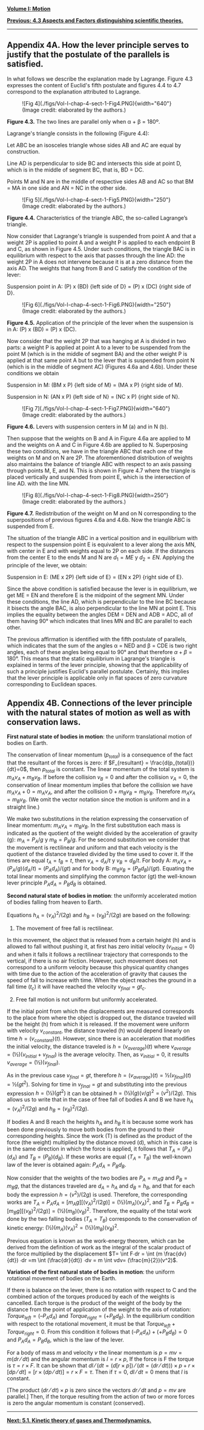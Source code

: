 
[**Volume I: Motion**](./volume-I.md)

[**Previous: 4.3 Aspects and Factors distinguishing scientific theories.**](./vol-I/vol-I-chap-4-sect-3/) 

***

## Appendix 4A. How the lever principle serves to justify that the postulate of the parallels is satisfied.

In what follows we describe the explanation made by Lagrange. Figure 4.3 expresses the content of Euclid's fifth postulate and figures 4.4 to 4.7 correspond to the explanation attributed to Lagrange.

<figure markdown>
![Fig 4](./figs/Vol-I-chap-4-sect-1-Fig4.PNG){width="640"}
<figcaption> (Image credit: elaborated by the authors.)
</figcaption>
</figure>

**Figure 4.3.** The two lines are parallel only when α + β = 180º.

Lagrange's triangle consists in the following (Figure 4.4):

Let ABC be an isosceles triangle whose sides AB and AC are equal by construction.

Line AD is perpendicular to side BC and intersects this side at point D, which is in the middle of segment BC, that is, BD = DC.

Points M and N are in the middle of respective sides AB and AC so that BM = MA in one side and AN = NC in the other side.

<figure markdown>
![Fig 5](./figs/Vol-I-chap-4-sect-1-Fig5.PNG){width="250"}
<figcaption> (Image credit: elaborated by the authors.)
</figcaption>
</figure>

**Figure 4.4.** Characteristics of the triangle ABC, the so-called Lagrange’s triangle.

Now consider that Lagrange's triangle is suspended from point A and that a weight 2P is applied to point A and a weight P is applied to each endpoint B and C, as shown in Figure 4.5. Under such conditions, the triangle BAC is in equilibrium with respect to the axis that passes through the line AD: the weight 2P in A does not intervene because it is at a zero distance from the axis AD. The weights that hang from B and C satisfy the condition of the lever:

Suspension point in A: (P) x (BD) {left side of D} = (P) x (DC) {right side of D}.

<figure markdown>
![Fig 6](./figs/Vol-I-chap-4-sect-1-Fig6.PNG){width="250"}
<figcaption> (Image credit: elaborated by the authors.)
</figcaption>
</figure>

**Figure 4.5.** Application of the principle of the lever when the suspension is in A: (P) x (BD) = (P) x (DC).

Now consider that the weight 2P that was hanging at A is divided in two parts: a weight P is applied at point A to a lever to be suspended from the point M (which is in the middle of segment BA) and the other weight P is applied at that same point A but to the lever that is suspended from point N (which is in the middle of segment AC) (Figures 4.6a and 4.6b). Under these conditions we obtain 

Suspension in M: (BM x P) {left side of M} = (MA x P) {right side of M}.

Suspension in N: (AN x P) {left side of N} = (NC x P) {right side of N}.

<figure markdown>
![Fig 7](./figs/Vol-I-chap-4-sect-1-Fig7.PNG){width="640"}
<figcaption> (Image credit: elaborated by the authors.)
</figcaption>
</figure>

**Figure 4.6.** Levers with suspension centers in M (a) and in N (b).

Then suppose that the weights on B and A in Figure 4.6a are applied to M and the weights on A and C in Figure 4.6b are applied to N. Superposing these two conditions, we have in the triangle ABC that each one of the weights on M and on N are 2P. The aforementioned distribution of weights also maintains the balance of triangle ABC with respect to an axis passing through points M, E, and N. This is shown in Figure 4.7 where the triangle is placed vertically and suspended from point E, which is the intersection of line AD. with the line MN.

<figure markdown>
![Fig 8](./figs/Vol-I-chap-4-sect-1-Fig8.PNG){width=250"}
<figcaption> (Image credit: elaborated by the authors.)
</figcaption>
</figure>

**Figure 4.7.** Redistribution of the weight on M and on N corresponding to the superpositions of previous figures 4.6a and 4.6b. Now the triangle ABC is suspended from E.

The situation of the triangle ABC in a vertical position and in equilibrium with respect to the suspension point E is equivalent to a lever along the axis MN, with center in E and with weights equal to 2P on each side. If the distances from the center E to the ends M and N are $d_1 = ME$ y $d_2 = EN$. Applying the principle of the lever, we obtain:

Suspension in E: (ME x 2P) {left side of E} = (EN x 2P) {right side of E}.

Since the above condition is satisfied because the lever is in equilibrium, we get ME = EN and therefore E is the midpoint of the segment MN. Under these conditions, the line AD, which is perpendicular to the line BC because it bisects the angle BAC, is also perpendicular to the line MN at point E. This implies the equality between the angles DEM = DEN and ADB = ADC, all of them having 90° which indicates that lines MN and BC are parallel to each other.

The previous affirmation is identified with the fifth postulate of parallels, which indicates that the sum of the angles α = NED and β = CDE is two right angles, each of these angles being equal to 90° and that therefore $α + β = 180°$. This means that the static equilibrium in Lagrange's triangle is explained in terms of the lever principle, showing that the applicability of such a principle justifies Euclid's parallel postulate. Certainly, this implies that the lever principle is applicable only in flat spaces of zero curvature corresponding to Euclidean spaces.

## Appendix 4B. Connections of the lever principle with the natural states of motion as well as with conservation laws.

**First natural state of bodies in motion**: the uniform translational motion of bodies on Earth.

The conservation of linear momentum ($p_{total}$) is a consequence of the fact that the resultant of the forces is zero: if $F_{resultant} =  \frac{d(p_{total})}{dt}=0$, then $p_{total}$  is constant. The linear momentum of the total system is $m_Av_A + m_Bv_B$. If before the collision $v_B = 0$ and after the collision $v_A = 0$, the conservation of linear momentum implies that before the collision we have $m_Av_A+0 = m_Av_A$, and after the collision $0 + m_Bv_B = m_Bv_B$. Therefore $m_Av_A = m_Bv_B$. (We omit the vector notation since the motion is uniform and in a straight line.)

We make two substitutions in the relation expressing the conservation of linear momentum: $m_Av_A = m_Bv_B$. In the first substitution each mass is indicated as the quotient of the weight divided by the acceleration of gravity (g): $m_A = P_A/g$ y $m_B = P_B/g$. For the second substitution we consider that the movement is rectilinear and uniform and that each velocity is the quotient of the distance traveled divided by the time used to cover it. If the times are equal $t_A = t_B = t$, then $v_A = d_A/t$ y $v_B = d_B/t$. For body A: $m_Av_A = (P_A/g)(d_A/t) = (P_Ad_A)/(gt)$ and for body B: $m_Bv_B = (P_Bd_B)/(gt)$. Equating the total linear moments and simplifying the common factor (gt) the well-known lever principle $P_Ad_A = P_Bd_B$ is obtained.

**Second natural state of bodies in motion**: the uniformly accelerated motion of
bodies falling from heaven to Earth.

Equations $h_A = (v_A)^2/(2g)$ and $h_B = (v_B)^2/(2g)$ are based on the following: 

1) The movement of free fall is rectilinear.

In this movement, the object that is released from a certain height (h) and is allowed to fall without pushing it, at first has zero initial velocity ($v_{initial} = 0$) and when it falls it follows a rectilinear trajectory that corresponds to the vertical, if there is no air friction. However, such movement does not correspond to a uniform velocity because this physical quantity changes with time due to the action of the acceleration of gravity that causes the speed of fall to increase with time. When the object reaches the ground in a fall time ($t_c$) it will have reached the velocity $v_{final} = gt_c$.

2) Free fall motion is not uniform but uniformly accelerated.

If the initial point from which the displacements are measured corresponds to the place from where the object is dropped out, the distance traveled will be the height (h) from which it is released. If the movement were uniform with velocity $v_{constant}$, the distance traveled (h) would depend linearly on time $h = (v_{constant})(t)$. However, since there is an acceleration that modifies the initial velocity, the distance traveled is $h = (v_{average})(t)$ where $v_{average} = (½)(v_{initial} + v_{final})$ is the average velocity. Then, as $v_{initial} = 0$, it results $v_{average} = (½)(v_{final})$.

As in the previous case $v_{final} = gt$, therefore $h = (v_{average})(t) = ½(v_{final})(t) = ½(gt^2)$. Solving for time in $v_{final} = gt$ and substituting into the previous expression $h = (½)(gt^2)$ it can be obtained $h = (½)(g)(v/g)^2 = (v^2)/(2g)$. This allows us to write that in the case of free fall of bodies A and B we have $h_A = (v_A)^2/(2g)$ and $h_B = (v_B)^2/(2g)$.

If bodies A and B reach the heights $h_A$ and $h_B$ it is because some work has been done previously to move both bodies from the ground to their corresponding heights. Since the work (T) is defined as the product of the force (the weight) multiplied by the distance moved (d), which in this case is in the same direction in which the force is applied, it follows that $T_A = (P_A)(d_A)$ and $T_B = (P_B)(d_B)$. If these works are equal ($T_A = T_B$) the well-known law of the lever is obtained again: $P_Ad_A = P_Bd_B$.

Now consider that the weights of the two bodies are $P_A = m_Ag$ and $P_B = m_Bg$, that the distances traveled are $d_A = h_A$ and $d_B = h_B$, and that for each body the expression $h = (v^2)/(2g)$ is used. Therefore, the corresponding works are $T_A = P_Ad_A = [m_Ag][(v_A)^2/(2g)] = (½)(m_A)(v_A)^2$, and $T_B = P_Bd_B = [m_Bg][(v_B)^2/(2g)] = (½)(m_B)(v_B)^2$. Therefore, the equality of the total work done by the two falling bodies ($T_A = T_B$) corresponds to the conservation of kinetic energy: $(½)(m_A)(v_A)^2 = (½)(m_B)(v_B)^2$. 

Previous equation is known as the work-energy theorem, which can be derived from the definition of work as the integral of the scalar product of the force multiplied by the displacement $T= \int F∙dr = \int (m \frac{dv}{dt}) ∙dr =m \int (\frac{dr}{dt}) ∙dv = m \int vdv= (\frac{m}{2})(v^2)$.

**Variation of the first natural state of bodies in motion**: the uniform rotational movement of bodies on the Earth.

If there is balance on the lever, there is no rotation with respect to C and the combined action of the torques produced by each of the weights is cancelled. Each torque is the product of the weight of the body by the distance from the point of application of the weight to the axis of rotation: $Torque_{left} = (–P_Ad_A)$ and $Torque_{right} = (+P_Bd_B)$. In the equilibrium condition with respect to the rotational movement, it must be that $Torque_{left} + Torque_{right} = 0$. From this condition it follows that $(– P_Ad_A) + (+P_Bd_B) = 0$ and $P_Ad_A = P_Bd_B$, which is the law of the lever.

For a body of mass $m$ and velocity $v$ the linear momentum is $p=mv=m(dr⁄dt)$ and the angular momentum is $l=r \times p$, If the force is F the torque is  $τ=r \times F$. It can be shown that $dl⁄(dt=( d[r \times p])⁄(dt=(dr⁄dt) )) \times p+r \times [dp⁄dt]=[r \times (dp⁄dt)]=r \times F=τ$. Then if $τ=0$, $dl⁄dt=0$ mens that $l$ is constant.

[The product $(dr⁄dt)  \times p$ is zero since the vectors $dr⁄dt$ and $p=mv$ are parallel.] Then, if the torque resulting from the action of two or more forces is zero the angular momentum is constant (conserved).

***

[**Next: 5.1.  Kinetic theory of gases and Thermodynamics.**](https://modphysnobel.github.io/vol-II/vol-II-chap-5-sect-1/)